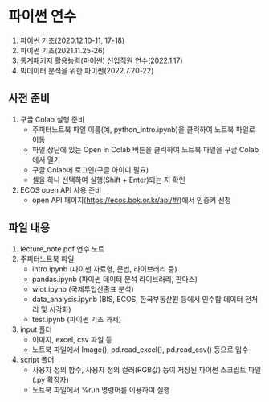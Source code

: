 # 파이썬 연수

1. 파이썬 기초(2020.12.10-11, 17-18)
2. 파이썬 기초(2021.11.25-26)
3. 통계패키지 활용능력(파이썬) 신입직원 연수(2022.1.17)
4. 빅데이터 분석을 위한 파이썬(2022.7.20-22)

## 사전 준비

1. 구글 Colab 실행 준비
    - 주피터노트북 파일 이름(예, python_intro.ipynb)을 클릭하여 노트북 파일로 이동
    - 파일 상단에 있는 Open in Colab 버튼을 클릭하여 노트북 파일을 구글 Colab에서 열기
    - 구글 Colab에 로그인(구글 아이디 필요)
    - 셀을 하나 선택하여 실행(Shift + Enter)되는 지 확인
2. ECOS open API 사용 준비
    - open API 페이지(https://ecos.bok.or.kr/api/#/)에서 인증키 신청


## 파일 내용

1. lecture_note.pdf 연수 노트
2. 주피터노트북 파일
    - intro.ipynb (파이썬 자료형, 문법, 라이브러리 등)
    - pandas.ipynb (파이썬 데이터 분석 라이브러리, 판다스)
    - wiot.ipynb (국제투입산출표 분석)
    - data_analysis.ipynb (BIS, ECOS, 한국부동산원 등에서 인수합 데이터 전처리 및 시각화)
    - test.ipynb (파이썬 기초 과제)
3. input 폴더
    - 이미지, excel, csv 파일 등
    - 노트북 파일에서 Image(), pd.read_excel(), pd.read_csv() 등으로 입수
4. script 폴더
    - 사용자 정의 함수, 사용자 정의 컬러(RGB값) 등이 저장된 파이썬 스크립트 파일(.py 확장자)
    - 노트북 파일에서 %run 명령어를 이용하여 실행
